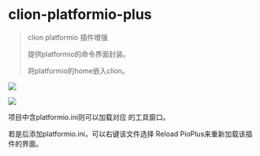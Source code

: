 # clion-platformio-plus
> clion platformio 插件增强
>
> 提供platformio的命令界面封装。
>
> 将platformio的home嵌入clion。

![](https://github.com/yunyizhi/clion-platformio-plus/blob/1.0-dev/readme-resources/pioHome.png)

![](https://github.com/yunyizhi/clion-platformio-plus/blob/1.0-dev/readme-resources/pioTask.png)



项目中含platformio.ini则可以加载对应 的工具窗口。

若是后添加platformio.ini，可以右键该文件选择 Reload PioPlus来重新加载该插件的界面。